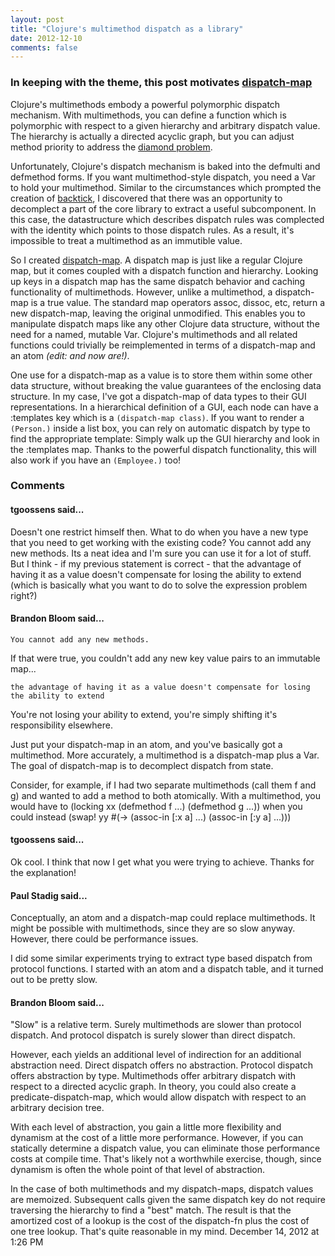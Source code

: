 ```yaml
---
layout: post
title: "Clojure's multimethod dispatch as a library"
date: 2012-12-10
comments: false
---
```


### In keeping with the theme, this post motivates [dispatch-map](https://github.com/brandonbloom/dispatch-map)

Clojure's multimethods embody a powerful polymorphic dispatch mechanism. With
multimethods, you can define a function which is polymorphic with respect to a
given hierarchy and arbitrary dispatch value. The hierarchy is actually a
directed acyclic graph, but you can adjust method priority to address the
[diamond problem](http://en.wikipedia.org/wiki/Multiple_inheritance#The_diamond_problem).

Unfortunately, Clojure's dispatch mechanism is baked into the defmulti and
defmethod forms. If you want multimethod-style dispatch, you need a Var to hold
your multimethod. Similar to the circumstances which prompted the creation of
[backtick](https://github.com/brandonbloom/backtick), I discovered that there
was an opportunity to decomplect a part of the core library to extract a useful
subcomponent. In this case, the datastructure which describes dispatch rules
was complected with the identity which points to those dispatch rules. As a
result, it's impossible to treat a multimethod as an immutible value.

So I created [dispatch-map](https://github.com/brandonbloom/dispatch-map).  A
dispatch map is just like a regular Clojure map, but it comes coupled with a
dispatch function and hierarchy. Looking up keys in a dispatch map has the same
dispatch behavior and caching functionality of multimethods. However, unlike a
multimethod, a dispatch-map is a true value.  The standard map operators assoc,
dissoc, etc, return a new dispatch-map, leaving the original unmodified. This
enables you to manipulate dispatch maps like any other Clojure data structure,
without the need for a named, mutable Var. Clojure's multimethods and all
related functions could trivially be reimplemented in terms of a dispatch-map
and an atom _(edit: and now are!)_.

One use for a dispatch-map as a value is to store them within some other data
structure, without breaking the value guarantees of the enclosing data
structure. In my case, I've got a dispatch-map of data types to their GUI
representations. In a hierarchical definition of a GUI, each node can have a
:templates key which is a `(dispatch-map class)`. If you want to render a
`(Person.)` inside a list box, you can rely on automatic dispatch by type to find
the appropriate template: Simply walk up the GUI hierarchy and look in the
:templates map. Thanks to the powerful dispatch functionality, this will also
work if you have an `(Employee.)` too!


### Comments

#### tgoossens said...

Doesn't one restrict himself then. What to do when you have a new
type that you need to get working with the existing code? You cannot add any
new methods. Its a neat idea and I'm sure you can use it for a lot of stuff.
But I think - if my previous statement is correct - that the advantage of
having it as a value doesn't compensate for losing the ability to extend (which
is basically what you want to do to solve the expression problem right?)


#### Brandon Bloom said...

    You cannot add any new methods.

If that were true, you couldn't add any new key value pairs to an immutable
map...

    the advantage of having it as a value doesn't compensate for losing the ability to extend

You're not losing your ability to extend, you're simply shifting it's
responsibility elsewhere.

Just put your dispatch-map in an atom, and you've basically got a multimethod.
More accurately, a multimethod is a dispatch-map plus a Var. The goal of
dispatch-map is to decomplect dispatch from state.

Consider, for example, if I had two separate multimethods (call them f and g)
and wanted to add a method to both atomically. With a multimethod, you would
have to (locking xx (defmethod f ...) (defmethod g ...)) when you could instead
(swap! yy #(-> (assoc-in [:x a] ...) (assoc-in [:y a] ...)))


#### tgoossens said...

Ok cool. I think that now I get what you were trying to achieve. Thanks for the
explanation!


#### Paul Stadig said...

Conceptually, an atom and a dispatch-map could replace multimethods. It might
be possible with multimethods, since they are so slow anyway. However, there
could be performance issues.

I did some similar experiments trying to extract type based dispatch from
protocol functions. I started with an atom and a dispatch table, and it turned
out to be pretty slow.


#### Brandon Bloom said...

"Slow" is a relative term. Surely multimethods are slower than protocol
dispatch. And protocol dispatch is surely slower than direct dispatch.

However, each yields an additional level of indirection for an additional
abstraction need. Direct dispatch offers no abstraction. Protocol dispatch
offers abstraction by type. Multimethods offer arbitrary dispatch with respect
to a directed acyclic graph. In theory, you could also create a
predicate-dispatch-map, which would allow dispatch with respect to an arbitrary
decision tree.

With each level of abstraction, you gain a little more flexibility and dynamism
at the cost of a little more performance. However, if you can statically
determine a dispatch value, you can eliminate those performance costs at
compile time. That's likely not a worthwhile exercise, though, since dynamism
is often the whole point of that level of abstraction.

In the case of both multimethods and my dispatch-maps, dispatch values are
memoized. Subsequent calls given the same dispatch key do not require
traversing the hierarchy to find a "best" match. The result is that the
amortized cost of a lookup is the cost of the dispatch-fn plus the cost of one
tree lookup. That's quite reasonable in my mind.  December 14, 2012 at 1:26 PM  
